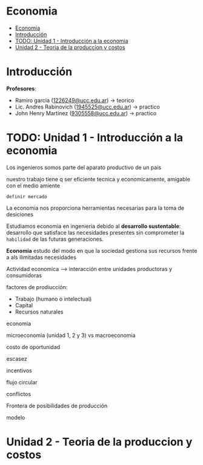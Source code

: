 # Economia

- [Economia](#economia)
- [Introducción](#introducción)
- [TODO: Unidad 1 - Introducción a la economia](#todo-unidad-1---introducción-a-la-economia)
- [Unidad 2 - Teoria de la produccion y costos](#unidad-2---teoria-de-la-produccion-y-costos)

# Introducción

**Profesores**:
* Ramiro garcia (1226249@ucc.edu.ar) -> teorico
* Lic. Andres Rabinovich (1945525@ucc.edu.ar) -> practico
* John Henry Martinez (9305558@ucc.edu.ar) -> practico

# TODO: Unidad 1 - Introducción a la economia

Los ingenieros somos parte del aparato productivo de un pais

nuestro trabajo tiene q ser eficiente tecnica y economicamente, amigable con el medio amiente

`definir mercado`

La economia nos proporciona herramientas necesarias para la toma de desiciones

Estudiamos economia en ingenieria debido al **desarrollo sustentable**: desarrollo que satisface las necesidades presentes sin comprometer la `habilidad` de las futuras generaciones.

**Economia** estudo del modo en que la sociedad gestiona sus recursos frente a als ilimitadas necesidades

Actividad economica --> interacción entre unidades productoras y consumidoras

factores de prodiucción:
* Trabajo (humano o intelectual)
* Capital
* Recursos naturales


economia

microeconomia (unidad 1, 2 y 3) vs macroeconomia

costo de oportunidad

escasez

incentivos

flujo circular

conflictos

Frontera de posibilidades de producción

modelo

# Unidad 2 - Teoria de la produccion y costos

